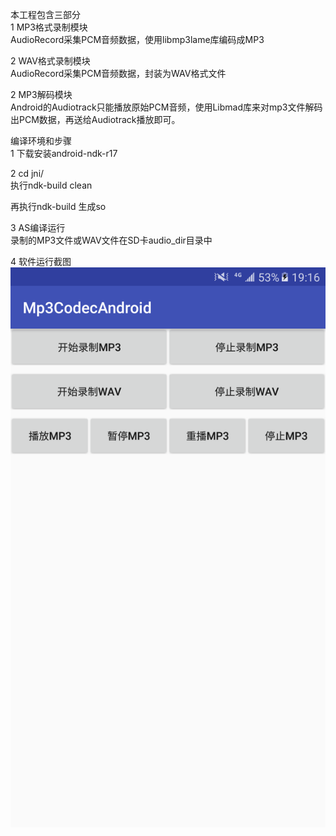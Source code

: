 


本工程包含三部分 \
1 MP3格式录制模块 \
   AudioRecord采集PCM音频数据，使用libmp3lame库编码成MP3

2 WAV格式录制模块 \
   AudioRecord采集PCM音频数据，封装为WAV格式文件

2 MP3解码模块 \
  Android的Audiotrack只能播放原始PCM音频，使用Libmad库来对mp3文件解码出PCM数据，再送给Audiotrack播放即可。

 
编译环境和步骤 \
1 下载安装android-ndk-r17

2 cd jni/ \
  执行ndk-build clean
  
  再执行ndk-build 生成so

3 AS编译运行 \
   录制的MP3文件或WAV文件在SD卡audio_dir目录中
   
4 软件运行截图 \
  ![fadf](Screenshot_20191023-191648.png)



